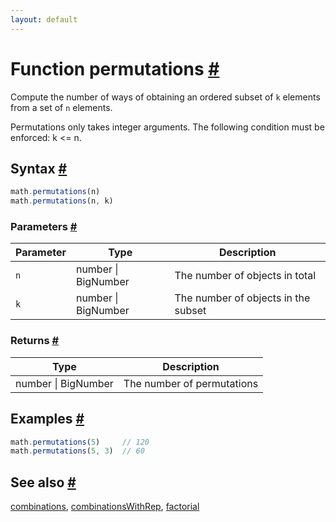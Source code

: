 ```yaml
---
layout: default
---
```


<!-- Note: This file is automatically generated from source code comments. Changes made in this file will be overridden. -->

<h1 id="function-permutations">Function permutations <a href="#function-permutations" title="Permalink">#</a></h1>

Compute the number of ways of obtaining an ordered subset of `k` elements
from a set of `n` elements.

Permutations only takes integer arguments.
The following condition must be enforced: k <= n.


<h2 id="syntax">Syntax <a href="#syntax" title="Permalink">#</a></h2>

```js
math.permutations(n)
math.permutations(n, k)
```

<h3 id="parameters">Parameters <a href="#parameters" title="Permalink">#</a></h3>

Parameter | Type | Description
--------- | ---- | -----------
`n` | number &#124; BigNumber | The number of objects in total
`k` | number &#124; BigNumber | The number of objects in the subset

<h3 id="returns">Returns <a href="#returns" title="Permalink">#</a></h3>

Type | Description
---- | -----------
number &#124; BigNumber | The number of permutations


<h2 id="examples">Examples <a href="#examples" title="Permalink">#</a></h2>

```js
math.permutations(5)     // 120
math.permutations(5, 3)  // 60
```


<h2 id="see-also">See also <a href="#see-also" title="Permalink">#</a></h2>

[combinations](combinations.html),
[combinationsWithRep](combinationsWithRep.html),
[factorial](factorial.html)
